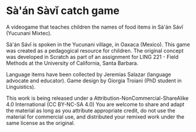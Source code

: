 # Sà'án Sàvǐ catch game
A videogame that teaches children the names of food items in Sà'án Sávǐ (Yucunani Mixtec).

Sà'án Sávǐ is spoken in the Yucunani village, in Oaxaca (Mexico). 
This game was created as a pedagogical resource for children. The original concept was developed
in Scratch as part of an assignment for LING 221 - Field Methods at the University of California, Santa Barbara.

Language items have been collected by Jeremias Salazar (language advocate and educator).
Game design by Giorgia Troiani (PhD student in Linguistics).


This work is being released under a Attribution-NonCommercial-ShareAlike 4.0 International (CC BY-NC-SA 4.0)
You are welcome to share and adapt the material as long as you attribute appropriate credit, do not use the
material for commercial use, and distributed your remixed work under the same license as the original.
